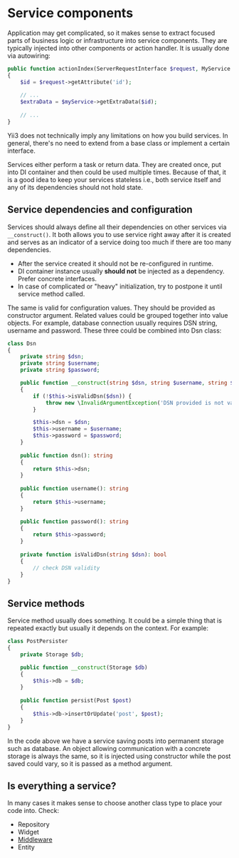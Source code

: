 # Service components

Application may get complicated, so it makes sense to extract focused parts of business logic
or infrastructure into service components. They are typically injected into other components or action handler.
It is usually done via autowiring:

```php
public function actionIndex(ServerRequestInterface $request, MyService $myService): ResponseInterface
{
    $id = $request->getAttribute('id');
    
    // ...
    $extraData = $myService->getExtraData($id);
    
    // ...
}
```

Yii3 does not technically imply any limitations on how you build services. In general, there's no need to extend from
a base class or implement a certain interface.

Services either perform a task or return data. They are created once, put into DI container and then could be used
multiple times. Because of that, it is a good idea to keep your services stateless i.e., both service itself and any of
its dependencies should not hold state.

## Service dependencies and configuration

Services should always define all their dependencies on other services via `__construct()`. It both allows you to use
service right away after it is created and serves as an indicator of a service doing too much if there are too many
dependencies.

- After the service created it should not be re-configured in runtime.
- DI container instance usually **should not** be injected as a dependency. Prefer concrete interfaces.
- In case of complicated or "heavy" initialization, try to postpone it until service method called.  

The same is valid for configuration values. They should be provided as constructor argument. Related values could be
grouped together into value objects. For example, database connection usually requires DSN string, username and password.
These three could be combined into Dsn class:

```php
class Dsn
{
    private string $dsn;
    private string $username;
    private string $password;

    public function __construct(string $dsn, string $username, string $password)
    {
        if (!$this->isValidDsn($dsn)) {
            throw new \InvalidArgumentException('DSN provided is not valid.');
        }

        $this->dsn = $dsn;
        $this->username = $username;
        $this->password = $password;
    }
    
    public function dsn(): string
    {
        return $this->dsn;
    }
    
    public function username(): string
    {
        return $this->username;
    }

    public function password(): string
    {
        return $this->password;    
    }
    
    private function isValidDsn(string $dsn): bool
    {
        // check DSN validity    
    }
}
```

## Service methods

Service method usually does something. It could be a simple thing that is repeated exactly but usually it depends on the
context. For example:

```php
class PostPersister
{
    private Storage $db;

    public function __construct(Storage $db)
    {
        $this->db = $db;
    }
    
    public function persist(Post $post)
    {
        $this->db->insertOrUpdate('post', $post);    
    }
}
```

In the code above we have a service saving posts into permanent storage such as database. An object allowing
communication with a concrete storage is always the same, so it is injected using constructor while the post saved
could vary, so it is passed as a method argument.

## Is everything a service?

In many cases it makes sense to choose another class type to place your code into. Check:

- Repository
- Widget
- [Middleware](middleware.md)
- Entity
